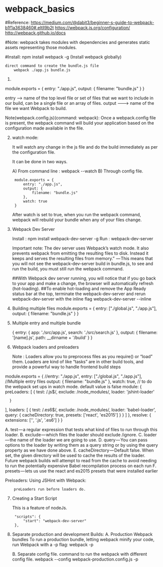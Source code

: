 # webpack_basics

#Reference:
	https://medium.com/@dabit3/beginner-s-guide-to-webpack-b1f1a3638460#.eltll9b2t
	https://webpack.js.org/configuration/
	http://webpack.github.io/docs
	
#Note: webpack takes modules with dependencies and generates static assets representing those modules.

#Install:
	npm install webpack -g (Install webpack globally)
	
	direct command to create the bundle.js file
		webpack ./app.js bundle.js
		
		
1)
module.exports = {
  entry: "./app.js",
  output: {
    filename: "bundle.js"
  }
}

entry --> name of the top level file or set of files that we want to include in our build, can be a single file or an array of files.
output ---> name of the file we want Webpack to build.

Note(webpack.config.js)(command: webpack):
	Once a webpack.config file is present, 
	the webpack command will build your application based on the configuration made available in the file.
	
2) watch mode:

	It will watch any change in the js file and do the build immediately as per the configuration file.
	
	It can be done in two ways.
	
	A) From command line : webpack --watch
	B) Through config file.
	
		module.exports = {
  			entry: "./app.js",
  			output: {
    			filename: "bundle.js"
  			}, 
  			watch: true
		}
	
	After watch is set to true, when you run the webpack command, webpack will rebuild your bundle when any of your files change.

3) Webpack Dev Server

	Install : npm install webpack-dev-server -g
	Run : webpack-dev-server
	
	Important note:
	The dev server uses Webpack’s watch mode. 
	It also prevents webpack from emitting the resulting files to disk. 
	Instead it keeps and serves the resulting files from memory.” 
	— This means that you will not see the webpack-dev-server build in bundle.js, 
	to see and run the build, you must still run the webpack command.
	
	##With Webpack dev server running, you will notice that if you go back to your app and make a change, the browser will automatically refresh (hot-loading).
	##To enable hot-loading and remove the App Ready status bar at the top, terminate the webpack-dev-server and rerun webpack-dev-server with the inline flag
		webpack-dev-server --inline

4) Building multiple files
	module.exports = {
  		entry: ["./global.js", "./app.js"],
  		output: {
    		filename: "bundle.js"
 	 	}
	}

5) Multiple entry and multiple bundle

	{
  		entry: {
    		app: './src/app.js',
    		search: './src/search.js'
  		},
  		output: {
    		filename: '[name].js',
    		path: __dirname + '/build'
  		}
	}

6) Webpack loaders and preloaders
	
	Note : Loaders allow you to preprocess files as you require() or “load” them. 
		   Loaders are kind of like “tasks” are in other build tools, and provide a powerful way to handle frontend build steps

module.exports = {
  //entry: "./app.js",
  entry: ["./global.js", "./app.js"], //Multiple entry files
  output: {
    filename: "bundle.js"
  },
  watch: true, // to do the webpack set ups in watch mode. default value is false
  module: {
    preLoaders: [
      {
        test: /\.js$/,
        exclude: /node_modules/,
        loader: 'jshint-loader'

      }
   ],
   loaders: [
     {
       test: /\.es6$/,
       exclude: /node_modules/,
       loader: 'babel-loader',
       query: {
       	 cacheDirectory: true, 
         presets: ['react', 'es2015'] 
       }
     }
   ]
 },
 resolve: {
   extensions: ['', '.js', '.es6']
 }
}

A. test — a regular expression that tests what kind of files to run through this loader.
B. exclude — which files the loader should exclude /ignore.
C. loader — the name of the loader we are going to use.
D. query — You can pass options to the loader by writing them as a query string or by using the query property as we have done above.
E. cacheDirectory — Default false. When set, the given directory will be used to cache the results of the loader. Future webpack builds will attempt to read from the cache to avoid needing to run the potentially expensive Babel recompilation process on each run
F. presets — lets us use the react and es2015 presets that were installed earlier

Preloaders: Using JSHint with Webpack:
	
		preLoaders run before loaders do.

7) Creating a Start Script
	
	This is a feature of nodeJs.
		
		"scripts": {
  			"start": "webpack-dev-server"
		},

8) Separate production and development Builds:
	A. Production Webpack bundles
		To run a production bundle, letting webpack minify your code, run Webpack with a -p flag:
			webpack -p
			
	B. Separate config file.
		command to run the webpack with different config file.
		webpack --config webpack-production.config.js -p

